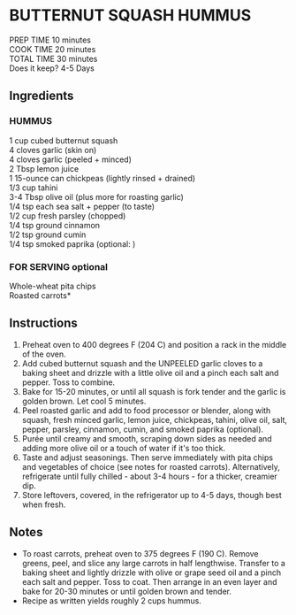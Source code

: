 # BUTTERNUT SQUASH HUMMUS

PREP TIME
10 minutes  
COOK TIME
20 minutes  
TOTAL TIME
30 minutes  
Does it keep? 4-5 Days

## Ingredients

### HUMMUS
1 cup cubed butternut squash  
4 cloves garlic (skin on)  
4 cloves garlic (peeled + minced)  
2 Tbsp lemon juice  
1 15-ounce can chickpeas (lightly rinsed + drained)  
1/3 cup tahini  
3-4 Tbsp olive oil (plus more for roasting garlic)  
1/4 tsp each sea salt + pepper (to taste)  
1/2 cup fresh parsley (chopped)  
1/4 tsp ground cinnamon  
1/2 tsp ground cumin  
1/4 tsp smoked paprika (optional: )  

### FOR SERVING optional
Whole-wheat pita chips  
Roasted carrots*  

## Instructions
1. Preheat oven to 400 degrees F (204 C) and position a rack in the middle of the oven.
1. Add cubed butternut squash and the UNPEELED garlic cloves to a baking sheet and drizzle with a little olive oil and a pinch each salt and pepper. Toss to combine.
1. Bake for 15-20 minutes, or until all squash is fork tender and the garlic is golden brown. Let cool 5 minutes.
1. Peel roasted garlic and add to food processor or blender, along with squash,  fresh minced garlic, lemon juice, chickpeas, tahini, olive oil, salt, pepper, parsley, cinnamon, cumin, and smoked paprika (optional).
1. Purée until creamy and smooth, scraping down sides as needed and adding more olive oil or a touch of water if it's too thick.
1. Taste and adjust seasonings. Then serve immediately with pita chips and vegetables of choice (see notes for roasted carrots). Alternatively, refrigerate until fully chilled - about 3-4 hours - for a thicker, creamier dip.
1. Store leftovers, covered, in the refrigerator up to 4-5 days, though best when fresh.

## Notes
* To roast carrots, preheat oven to 375 degrees F (190 C). Remove greens, peel, and slice any large carrots in half lengthwise. Transfer to a baking sheet and lightly drizzle with olive or grape seed oil and a pinch each salt and pepper. Toss to coat. Then arrange in an even layer and bake for 20-30 minutes or until golden brown and tender.
* Recipe as written yields roughly 2 cups hummus.